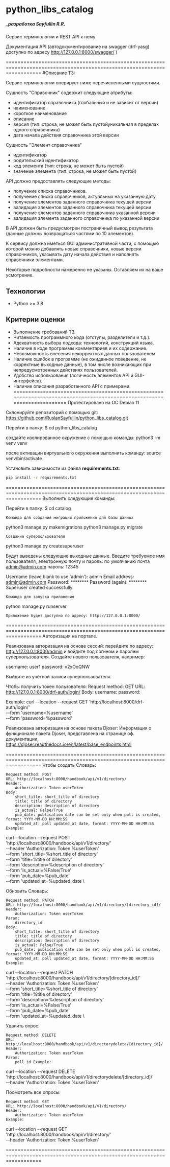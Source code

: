 # python_libs_catalog
##### _разработка Sayfullin R.R.


Cервис терминологии и REST API к нему

Документация API (автодокументирование на swagger (drf-yasg) доступно по адресу http://127.0.0.1:8000/swagger/ )

========================================================================================================================
#Описание ТЗ:

Сервис терминологии оперирует ниже перечисленными сущностями.



Сущность "Справочник" содержит следующие атрибуты:

- идентификатор справочника (глобальный и не зависит от версии)
- наименование
- короткое наименование
- описание
- версия (тип: строка,  не может быть пустойуникальная в пределах одного справочника)
- дата начала действия справочника этой версии



Сущность "Элемент справочника"

- идентификатор
- родительский идентификатор
- код элемента (тип: строка, не может быть пустой)
- значение элемента (тип: строка, не может быть пустой)



API должно предоставлять следующие методы:

- получение списка справочников.
- получение списка справочников, актуальных на указанную дату.
- получение элементов заданного справочника текущей версии
- валидация элементов заданного справочника текущей версии
- получение элементов заданного справочника указанной версии
- валидация элемента заданного справочника по указанной версии

В API должен быть предусмотрен постраничный вывод результата (данные должны возвращаться частями по 10 элементов).

К сервису должна иметься GUI административной части, с помощью которой можно добавлять новые справочники, новые версии справочников, указывать дату начала действия и наполнять справочники элементами.

Некоторые подробности намеренно не указаны. Оставляем их на ваше усмотрение.

## Технологии

* Python >= 3.8

## Критерии оценки

* Выполнение требований ТЗ.
* Читаемость программного кода (отступы, разделители и т.д.).
* Адекватность выбора подхода: технологий, конструкций языка.
* Наличие в коде программы комментариев и их содержание.
* Невозможность внесения некорректных данных пользователем.
* Наличие ошибок в программе (не ожиданное поведение, не корректные выходные данные), в том числе возникающих при непредусмотренных действиях пользователей.
* Удобство использования (логичность элементов API и GUI-интерфейса).
* Наличие описания разработанного API с примерами.
========================================================================================================================
Протестировано на ОС Debian 11

Склонируйте репозиторий с помощью git:
https://github.com/RuslanSayfullin/python_libs_catalog.git

Перейти в папку:
$ cd python_libs_catalog

создайте изолированное окружение с помощью команды:
python3 -m venv venv

после активации виртуального окружения выполнить команду:
source venv/bin/activate

Установить зависимости из файла **requirements.txt**:
```bash
pip install -r requirements.txt
```
========================================================================================================================
Выполнить следующие команды:

Перейти в папку:
$ cd catalog

    Команда для создания миграций приложения для базы данных

python3 manage.py makemigrations
python3 manage.py migrate

    Создание суперпользователя

python3 manage.py createsuperuser

Будут выведены следующие выходные данные. Введите требуемое имя пользователя, электронную почту и пароль: по умолчанию почта admin@admin.com пароль: 12345

Username (leave blank to use 'admin'): admin
Email address: admin@admin.com
Password: ********
Password (again): ********
Superuser created successfully.

    Команда для запуска приложения

python manage.py runserver

    Приложение будет доступно по адресу: http://127.0.0.1:8000/
========================================================================================================================
Авторизация на портале.

Реализована авторизация на основе сессий:
перейдите по адресу: http://127.0.0.1:8000/admin и войдите под логином и паролем суперпользователя.
Создайте нового пользователя, например:

username: user1
password: v2xOoQNW

Выйдите из учётной записи суперпользователя.

Чтобы получить токен пользователя:
Request method: GET
URL: http://127.0.0.1:8000/drf-auth/login/
Body:
    username:
    password:

Example:
curl --location --request GET 'http://localhost:8000/drf-auth/login/' \
--form 'username=%username' \
--form 'password=%password'

Реализована авторизация на основе пакета Djoser:
Информация о функционале пакета Djoser, представлена на странице оф. документации,  
https://djoser.readthedocs.io/en/latest/base_endpoints.html


========================================================================================================================
Чтобы создать Словарь:

    Request method: POST
    URL: http://localhost:8000/handbook/api/v1/directory/
    Header:
        Authorization: Token userToken
    Body:
        short_title: short_title of directory
        title: title of directory
        description: description of directory
        is_actual: False/True
        pub_date: publication date can be set only when poll is created, format: YYYY-MM-DD HH:MM:SS
        updated_at: poll updated_at date, format: YYYY-MM-DD HH:MM:SS
    Example:

curl --location --request POST 'http://localhost:8000/handbook/api/v1/directory/' \
--header 'Authorization: Token %userToken' \
--form 'short_title=%short_title of directory' \
--form 'title=%title of directory' \
--form 'description=%description of directory' \
--form 'is_actual=%False/True' \
--form 'pub_date=%pub_date' \
--form 'updated_at=%updated_date \


Обновить Словарь:

    Request method: PATCH
    URL: http://localhost:8000/handbook/api/v1/directory/[directory_id]/
    Header:
        Authorization: Token userToken
    Param:
        directory_id
    Body:
        short_title: short_title of directory
        title: title of directory
        description: description of directory
        is_actual: False/True
        pub_date: publication date can be set only when poll is created, format: YYYY-MM-DD HH:MM:SS
        updated_at: poll updated_at date, format: YYYY-MM-DD HH:MM:SS
    Example:

curl --location --request PATCH 'http://localhost:8000/handbook/api/v1/directory/[directory_id]/' \
--header 'Authorization: Token %userToken' \
--form 'short_title=%short_title of directory' \
--form 'title=%title of directory' \
--form 'description=%description of directory' \
--form 'is_actual=%False/True' \
--form 'pub_date=%pub_date' \
--form 'updated_at=%updated_date \

Удалить опрос:

    Request method: DELETE
    URL: http://localhost:8000/handbook/api/v1/directorydelete/[directory_id]/
    Header:
        Authorization: Token userToken
    Param:
        poll_id Example:

curl --location --request DELETE 'http://localhost:8000/handbook/api/v1/directorydelete/[directory_id]/' \
--header 'Authorization: Token %userToken'

Посмотреть все опросы:

    Request method: GET
    URL: http://localhost:8000/handbook/api/v1/directory/
    Header:
        Authorization: Token userToken
    Example:

curl --location --request GET 'http://localhost:8000/handbook/api/v1/directory/' \
--header 'Authorization: Token %userToken'


========================================================================================================================